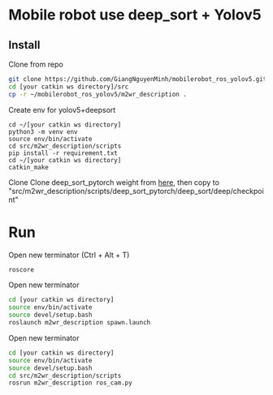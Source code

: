 # Mobile robot use deep_sort + Yolov5
## Install 
Clone from repo
```bash
git clone https://github.com/GiangNguyenMinh/mobilerobot_ros_yolov5.git
cd [your catkin ws directory]/src
cp -r ~/mobilerobot_ros_yolov5/m2wr_description .
```
Create env for yolov5+deepsort
```
cd ~/[your catkin ws directory] 
python3 -m venv env
source env/bin/activate
cd src/m2wr_description/scripts
pip install -r requirement.txt
cd ~/[your catkin ws directory] 
catkin_make
```
Clone Clone deep_sort_pytorch weight from [here](https://drive.google.com/file/d/1WrAPyakHLov2-h_FRahsbH4IWFaFt572/view?usp=sharing), then copy to "src/m2wr_description/scripts/deep_sort_pytorch/deep_sort/deep/checkpoint"
# Run
Open new terminator (Ctrl + Alt + T)
```bash
roscore
```
Open new terminator
```bash
cd [your catkin ws directory] 
source env/bin/activate
source devel/setup.bash
roslaunch m2wr_description spawn.launch
```
Open new terminator
```bash
cd [your catkin ws directory] 
source env/bin/activate
source devel/setup.bash
cd src/m2wr_description/scripts
rosrun m2wr_description ros_cam.py
```



